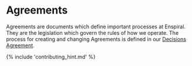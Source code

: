 # Agreements

Agreements are documents which define important processes at Enspiral. They are the legislation which govern the rules of how we operate. The process for creating and changing Agreements is defined in our [Decisions Agreement](/agreements/decisions.html).

{% include 'contributing_hint.md' %}
